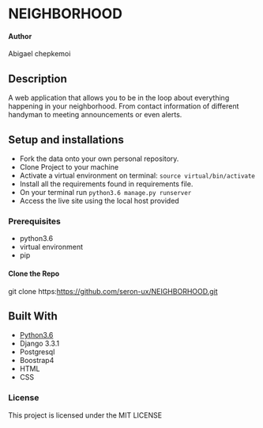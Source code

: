 # NEIGHBORHOOD

#### Author
Abigael chepkemoi


## Description
A web application that allows you to be in the loop about everything happening in your neighborhood. From contact information of different handyman to meeting announcements or even alerts.

 
## Setup and installations

* Fork the data onto your own personal repository.
* Clone Project to your machine
* Activate a virtual environment on terminal: `source virtual/bin/activate`
* Install all the requirements found in requirements file.
* On your terminal run `python3.6 manage.py runserver`
* Access the live site using the local host provided



### Prerequisites
* python3.6
* virtual environment
* pip


#### Clone the Repo 
git clone https:https://github.com/seron-ux/NEIGHBORHOOD.git

        
## Built With

* [Python3.6](https://docs.python.org/3/)
* Django 3.3.1
* Postgresql 
* Boostrap4
* HTML
* CSS


### License
This project is licensed under the MIT LICENSE